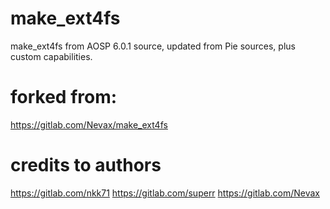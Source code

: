 # make_ext4fs
make_ext4fs from AOSP 6.0.1 source, updated from Pie sources, plus custom capabilities.

# forked from:
https://gitlab.com/Nevax/make_ext4fs

# credits to authors
https://gitlab.com/nkk71
https://gitlab.com/superr
https://gitlab.com/Nevax
